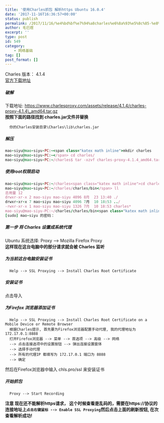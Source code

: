 ```yaml
---
title: '使用Charles抓包 解析https Ubuntu 16.0.4'
date: '2017-11-16T16:36:57+00:00'
status: publish
permalink: /2017/11/16/%e4%bd%bf%e7%94%a8charles%e6%8a%93%e5%8c%85-%e8%a7%a3%e6%9e%90https-ubuntu-16-0-4
author: 毛巳煜
excerpt: ''
type: post
id: 549
category:
    - 网络基础
tag: []
post_format: []
---
```

Charles 版本： 4.1.4  
[官方下载地址](https://www.charlesproxy.com/)

##### 破解

下载地址: https://www.charlesproxy.com/assets/release/4.1.4/charles-proxy-4.1.4\_amd64.tar.gz  
**按照下面的路径找到 charles.jar文件并替换**

```
  你的Charles安装目录\Charles\lib\charles.jar

```

##### 解压

```ruby
mao-siyu@mao-siyu-PC:~<span class="katex math inline">mkdir charles
mao-siyu@mao-siyu-PC:~</span> cd charles/
mao-siyu@mao-siyu-PC:~/charles$ tar -xzvf charles-proxy-4.1.4_amd64.tar.gz

```

##### 使用root权限启动

```ruby
mao-siyu@mao-siyu-PC:~/charles<span class="katex math inline">cd charles/bin/
mao-siyu@mao-siyu-PC:~/charles/charles/bin</span> ll
总用量 12
drwxr-xr-x 2 mao-siyu mao-siyu 4096 8月  23 13:40 ./
drwxr-xr-x 7 mao-siyu mao-siyu 4096 7月  10 18:53 ../
-rwxr-xr-x 1 mao-siyu mao-siyu 1326 7月  10 18:53 charles*
mao-siyu@mao-siyu-PC:~/charles/charles/bin<span class="katex math inline">mao-siyu@mao-siyu-PC:~/charles/charles/bin</span> sudo ./charles
[sudo] mao-siyu 的密码：

```

##### 第一步 将 Charles 设置成系统代理

Ubuntu 系统选择: Proxy --&gt; Mozilla Firefox Proxy  
**这样现在这台电脑中的部分请求就会被 Charles 监听**

##### 为当前这台电脑安装证书

```
  Help --> SSL Proxying --> Install Charles Root Certificate

```

##### 安装证书

点击导入

##### 为Firefox 浏览器添加证书

```
  Help --> SSL Proxying --> Install Charles Root Certificate on a Mobile Device or Remote Browser
  根据Charles提示, 首先要为Firefox浏览器配置手动代理, 我的代理地址为 172.17.0.1:8888
  打开Firefox浏览器 --> 菜单 --> 首选项 --> 高级 --> 网络
  --> 点击连接选项中的设置按钮 --> 弹出连接设置窗体
  --> 选择手动代理
  --> 所有的代理IP 都填写为 172.17.0.1 端口为 8888
  --> 确定

```

然后在Firefox浏览器中输入 chls.pro/ssl 来安装证书

##### 开始抓包

```
  Proxy --> Start Recording

```

**注意 现在还不能解析https请求， 这个时候查看是乱码的，需要在https://协议的连接地址上`点击右键鼠标 --> Enable SSL Proxying`然后点击上面的刷新按钮, 在次查看解析成功!**